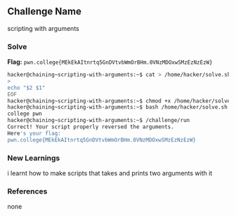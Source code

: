 ## Challenge Name
scripting with arguments

### Solve
**Flag:** `pwn.college{MEkEkAItnrtq5GnDVtvbWmOrBHm.0VNzMDOxwSMzEzNzEzW}`

```bash
hacker@chaining~scripting-with-arguments:~$ cat > /home/hacker/solve.sh <<'EOF'
> 
echo "$2 $1"
EOF
hacker@chaining~scripting-with-arguments:~$ chmod +x /home/hacker/solve.sh
hacker@chaining~scripting-with-arguments:~$ bash /home/hacker/solve.sh pwn college
college pwn
hacker@chaining~scripting-with-arguments:~$ /challenge/run
Correct! Your script properly reversed the arguments.
Here's your flag:
pwn.college{MEkEkAItnrtq5GnDVtvbWmOrBHm.0VNzMDOxwSMzEzNzEzW}
```

### New Learnings
i learnt how to make scripts that takes and prints two arguments with it 

### References 
none
